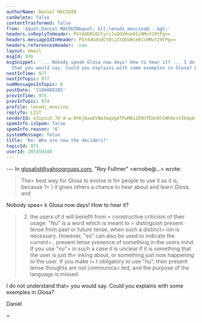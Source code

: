 ```yaml
---
authorName: Daniel MACOUIN
canDelete: false
contentTrasformed: false
from: '&quot;Daniel MACOUIN&quot; &lt;lenadi_moucina@...&gt;'
headers.inReplyToHeader: PGY4dDR1OCtyczJuQGVHcm91cHMuY29tPg==
headers.messageIdInHeader: PGY4dGdndCt0czZtQGVHcm91cHMuY29tPg==
headers.referencesHeader: .nan
layout: email
msgId: 976
msgSnippet: '... Nobody speak Glosa now days! How to hear it? ... I do not understand
  that you would say. Could you explains with some exemples in Glosa? Daniel'
nextInTime: 977
nextInTopic: 977
numMessagesInTopic: 8
postDate: '1186088285'
prevInTime: 975
prevInTopic: 974
profile: lenadi_moucina
replyTo: LIST
senderId: e3ipsu5-76-d-w-0hKjRawEVNm3mqVgATPwM0i2O9nTEUn0tCWhHzstXkUpO-Adc3n0lCDat2mfYbTDK0-jJVu8ExF352FpkcfWx-M2IKEcC
spamInfo.isSpam: false
spamInfo.reason: '6'
systemMessage: false
title: 'Re: Who are now the deciders?'
topicId: 971
userId: 287459349
---
```


--- In glosalist@yahoogroups.com, "Roy Fullmer" <ernobe@...> wrote:
>
> The=
 best way for Glosa to evolve is for people to use it as it is,
> because 1=
) it gives others a chance to hear about and learn Glosa, and


Nobody spea=
k Glosa now days! How to hear it?


> 2) the users of it will benefit from =
constructive criticism of their
> usage.  "Nu" is a word which is meant to =
distinguish present tense
> from past or future tense, when such a distinct=
ion is necessary. 
> However, "es" can also be used to indicate the current=
, present tense
> presence of something in the users mind.  If you use "nu"=
 in such a
> case it is unclear if it is something that the user is just th=
inking
> about, or something just now happening to the user.  If you make i=
t
> obligatory to use "nu", then present tense thoughts are not
> communica=
ted, and the purpose of the language is missed. 


I do not understand that=
 you would say. Could you explains with some
exemples in Glosa?


 Daniel

=

